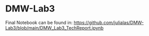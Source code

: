 # DMW-Lab3

Final Notebook can be found in: https://github.com/julialas/DMW-Lab3/blob/main/DMW_Lab3_TechReport.ipynb
